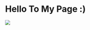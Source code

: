 # Hello To My Page :)

![](https://camo.githubusercontent.com/ab705659426215ec1ae8eb3ce41faabe8e68c84c68836dc095a42abf31352355/68747470733a2f2f6d6f737461716c2e68736f756263646e2e636f6d2f75706c6f6164732f3633353536342d50583245732d313537393337343833332d356532333538663134316431332e676966)

